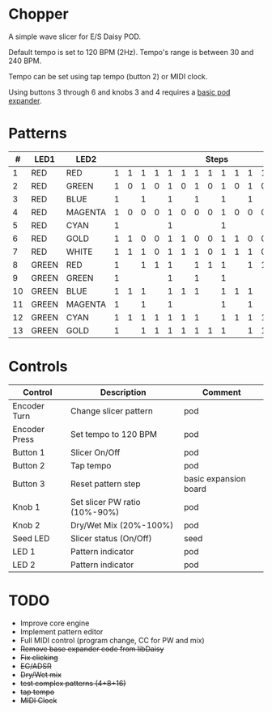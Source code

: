 # Chopper

A simple wave slicer for E/S Daisy POD.

Default tempo is set to 120 BPM (2Hz). Tempo's range is between 30 and 240 BPM.

Tempo can be set using tap tempo (button 2) or MIDI clock.

Using buttons 3 through 6 and knobs 3 and 4 requires a [basic pod expander](https://github.com/KnightHill/daisy-basic-expander).

# Patterns

<table>
<thead>
    <tr>
        <th>#</th>
        <th>LED1</th>
        <th>LED2</th>
        <th colspan="16">Steps</th>
    </tr>
</thead>
<tbody>

<tr>
<td>1</td>
<td>RED</td>
<td>RED</td>
<td>1</td><td>1</td><td>1</td><td>1</td><td>1</td><td>1</td><td>1</td><td>1</td><td>1</td><td>1</td><td>1</td><td>1</td><td>1</td><td>1</td><td>1</td><td>1</td>
</tr>

<tr>
<td>2</td>
<td>RED</td>
<td>GREEN</td>
<td>1</td><td>0</td><td>1</td><td>0</td><td>1</td><td>0</td><td>1</td><td>0</td><td>1</td><td>0</td><td>1</td><td>0</td><td>1</td><td>0</td><td>1</td><td>0</td>
</tr>

<tr>
<td>3</td>
<td>RED</td>
<td>BLUE</td>
<td colspan="2">1</td><td colspan="2">1</td><td colspan="2">1</td><td colspan="2">1</td><td colspan="2">1</td><td colspan="2">1</td><td colspan="2">1</td><td colspan="2">1</td>
</tr>

<tr>
<td>4</td>
<td>RED</td>
<td>MAGENTA</td>
<td>1</td><td>0</td><td>0</td><td>0</td><td>1</td><td>0</td><td>0</td><td>0</td><td>1</td><td>0</td><td>0</td><td>0</td><td>1</td><td>0</td><td>0</td><td>0</td>
</tr>

<tr>
<td>5</td>
<td>RED</td>
<td>CYAN</td>
<td colspan="4">1</td><td colspan="4">1</td><td colspan="4">1</td><td colspan="4">1</td>
</tr>

<tr>
<td>6</td>
<td>RED</td>
<td>GOLD</td>
<td>1</td><td>1</td><td>0</td><td>0</td><td>1</td><td>1</td><td>0</td><td>0</td><td>1</td><td>1</td><td>0</td><td>0</td><td>1</td><td>1</td><td>0</td><td>0</td>
</tr>

<tr>
<td>7</td>
<td>RED</td>
<td>WHITE</td>
<td>1</td><td>1</td><td>1</td><td>0</td><td>1</td><td>1</td><td>1</td><td>0</td><td>1</td><td>1</td><td>1</td><td>0</td><td>1</td><td>1</td><td>1</td><td>0</td>
</tr>

<tr>
<td>8</td>
<td>GREEN</td>
<td>RED</td>
<td colspan="2">1</td><td>1</td><td>1</td>
<td colspan="2">1</td><td>1</td><td>1</td>
<td colspan="2">1</td><td>1</td><td>1</td>
<td colspan="2">1</td><td>1</td><td>1</td>
</tr>

<tr>
<td>9</td>
<td>GREEN</td>
<td>GREEN</td>
<td colspan="4">1</td><td colspan="2">1</td><td colspan="2">1</td>
<td colspan="4">1</td><td colspan="2">1</td><td colspan="2">1</td>
</tr>

<tr>
<td>10</td>
<td>GREEN</td>
<td>BLUE</td>
<td>1</td><td>1</td><td colspan="2">1</td>
<td>1</td><td>1</td><td colspan="2">1</td>
<td>1</td><td>1</td><td colspan="2">1</td>
<td>1</td><td>1</td><td colspan="2">1</td>
</tr>

<tr>
<td>11</td>
<td>GREEN</td>
<td>MAGENTA</td>
<td colspan="2">1</td><td colspan="2">1</td><td colspan="4">1</td>
<td colspan="2">1</td><td colspan="2">1</td><td colspan="4">1</td>
</tr>

<tr>
<td>12</td>
<td>GREEN</td>
<td>CYAN</td>
<td>1</td><td>1</td><td>1</td><td>1</td>
<td>1</td><td>1</td><td colspan="2">1</td>
<td>1</td><td>1</td><td>1</td><td>1</td>
<td>1</td><td>1</td><td colspan="2">1</td>
</tr>

<tr>
<td>13</td>
<td>GREEN</td>
<td>GOLD</td>
<td colspan="2">1</td><td>1</td><td>1</td>
<td>1</td><td>1</td><td>1</td><td>1</td>
<td colspan="2">1</td><td>1</td><td>1</td>
<td>1</td><td>1</td><td>1</td><td>1</td>
</tr>

</tbody>
</table>

# Controls

| Control | Description | Comment |
| --- | --- | --- |
| Encoder Turn | Change slicer pattern | pod |
| Encoder Press | Set tempo to 120 BPM | pod |
| Button 1 | Slicer On/Off | pod |
| Button 2 | Tap tempo | pod |
| Button 3 | Reset pattern step | basic expansion board |
| Knob 1 | Set slicer PW ratio (10%-90%) | pod |
| Knob 2 | Dry/Wet Mix (20%-100%) | pod |
| Seed LED | Slicer status (On/Off) | seed |
| LED 1 | Pattern indicator | pod |
| LED 2 | Pattern indicator | pod |

# TODO

- Improve core engine
- Implement pattern editor
- Full MIDI control (program change, CC for PW and mix)
- ~~Remove base expander code from libDaisy~~
- ~~Fix clicking~~ 
- ~~EG/ADSR~~
- ~~Dry/Wet mix~~
- ~~test complex patterns (4+8+16)~~
- ~~tap tempo~~
- ~~MIDI Clock~~
